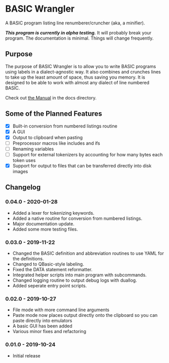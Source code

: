 # BASIC Wrangler

A BASIC program listing line renumberer/cruncher (aka, a minifier).

**_This program is currently in alpha testing._** It will probably break your program. The documentation is minimal. Things will change frequently.

## Purpose

The purpose of BASIC Wrangler is to allow you to write BASIC programs using labels in a dialect-agnostic way. It also combines and crunches lines to take up the least amount of space, thus saving you memory. It is designed to be able to work with almost any dialect of line numbered BASIC.

Check out [the Manual](docs\Manual.asc) in the docs directory.

## Some of the Planned Features

- [x] Built-in conversion from numbered listings routine
- [x] A GUI
- [x] Output to clipboard when pasting
- [ ] Preprocessor macros like includes and ifs
- [ ] Renaming variables
- [ ] Support for external tokenizers by accounting for how many bytes each token uses
- [x] Support for output to files that can be transferred directly into disk images

## Changelog

### 0.04.0 - 2020-01-28

- Added a lexer for tokenizing keywords.
- Added a native routine for conversion from numbered listings.
- Major documentation update.
- Added some more testing files.

### 0.03.0 - 2019-11-22

- Changed the BASIC definition and abbreviation routines to use YAML for the definitions.
- Changed to QBasic-style labeling.
- Fixed the DATA statement reformatter.
- Integrated helper scripts into main program with subcommands.
- Changed logging routine to output debug logs with duallog.
- Added seperate entry point scripts.

### 0.02.0 - 2019-10-27

- File mode with more command line arguments
- Paste mode now places output directly onto the clipboard so you can paste directly into emulators
- A basic GUI has been added
- Various minor fixes and refactoring

### 0.01.0 - 2019-10-24

- Initial release
